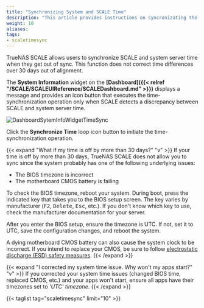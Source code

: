 ```yaml
---
title: "Synchronizing System and SCALE Time"
description: "This article provides instructions on syncronizating the system server and TrueNAS SCALE time when both are out of alignment with each other."
weight: 10
aliases:
tags:
- scaletimesync
---
```


TrueNAS SCALE allows users to synchronize SCALE and system server time when they get out of sync. 
This function does not correct time differences over 30 days out of alignment.

The **System Information** widget on the **[Dashboard]({{< relref "/SCALE/SCALEUIReference/SCALEDashboard.md" >}})** displays a message and provides an icon button that executes the time-synchronization operation only when SCALE detects a discrepancy between SCALE and system server time.

![DashboardSytemInfoWidgetTimeSync](/images/SCALE/22.12/DashboardSytemInfoWidgetTimeSync.png "System Information Widget with Time Sync")

Click the **Synchronize Time** <span class="material-icons">loop</span> icon button to initiate the time-synchronization operation.

{{< expand "What if my time is off by more than 30 days?" "v" >}}
If your time is off by more than 30 days, TrueNAS SCALE does not allow you to sync since the system probably has one of the following underlying issues:

* The BIOS timezone is incorrect
* The motherboard CMOS battery is failing

To check the BIOS timezone, reboot your system. During boot, press the indicated key that takes you to the BIOS setup screen. The key varies by manufacturer (<kbd>F2</kbd>, <kbd>Delete</kbd>, <kbd>Esc</kbd>, etc.). If you don't know which key to use, check the manufacturer documentation for your server.

After you enter the BIOS setup, ensure the timezone is UTC. If not, set it to UTC, save the configuration changes, and reboot the system.

A dying motherboard CMOS battery can also cause the system clock to be incorrect. If you intend to replace your CMOS, be sure to follow [electrostatic discharge (ESD) safety measures](https://www.wikihow.com/Ground-Yourself-to-Avoid-Destroying-a-Computer-with-Electrostatic-Discharge). 
{{< /expand >}}

{{< expand "I corrected my system time issue. Why won't my apps start?" "v" >}}
If you corrected your system time issues (changed BIOS time, replaced CMOS, etc.) and your apps won't start, ensure all apps have their timezones set to *'UTC' timezone*.
{{< /expand >}}

{{< taglist tag="scaletimesync" limit="10" >}}
